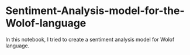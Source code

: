 # Sentiment-Analysis-model-for-the-Wolof-language
In this notebook, I tried to create a sentiment analysis model for Wolof language.
